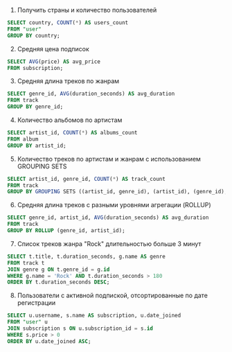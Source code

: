 1. Получить страны и количество пользователей
```sql
SELECT country, COUNT(*) AS users_count
FROM "user"
GROUP BY country;
```
2. Средняя цена подписок
```sql
SELECT AVG(price) AS avg_price
FROM subscription;
```
3. Средняя длина треков по жанрам
```sql
SELECT genre_id, AVG(duration_seconds) AS avg_duration
FROM track
GROUP BY genre_id;
```
4. Количество альбомов по артистам
```sql
SELECT artist_id, COUNT(*) AS albums_count
FROM album
GROUP BY artist_id;
```
5. Количество треков по артистам и жанрам с использованием GROUPING SETS
```sql
SELECT artist_id, genre_id, COUNT(*) AS track_count
FROM track
GROUP BY GROUPING SETS ((artist_id, genre_id), (artist_id), (genre_id), ());
```
6. Средняя длина треков с разными уровнями агрегации (ROLLUP)
```sql
SELECT genre_id, artist_id, AVG(duration_seconds) AS avg_duration
FROM track
GROUP BY ROLLUP (genre_id, artist_id);
```
7. Список треков жанра "Rock" длительностью больше 3 минут
```sql
SELECT t.title, t.duration_seconds, g.name AS genre
FROM track t
JOIN genre g ON t.genre_id = g.id
WHERE g.name = 'Rock' AND t.duration_seconds > 180
ORDER BY t.duration_seconds DESC;
```
8. Пользователи с активной подпиской, отсортированные по дате регистрации
```sql
SELECT u.username, s.name AS subscription, u.date_joined
FROM "user" u
JOIN subscription s ON u.subscription_id = s.id
WHERE s.price > 0
ORDER BY u.date_joined ASC;
```